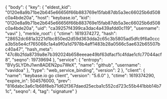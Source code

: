 {
  "body": {
    "key": {
      "eldest_kid": "0120e8a9b71be2b645e66656f66b883769e15fab87db5a3ec66025b6d508c0a4bde20a",
      "host": "keybase.io",
      "kid": "0120e8a9b71be2b645e66656f66b883769e15fab87db5a3ec66025b6d508c0a4bde20a",
      "uid": "ca39257f4399ca3dac4a439afdd0c119",
      "username": "vavi"
    },
    "merkle_root": {
      "ctime": 1619374272,
      "hash": "28652dc681a3221d1bc850ed2d59d363dda2c65c3b5805ad5dfc9f6a0ccca3b5b5e4cf765068c1a4a9f0a1d7978b4aff1483b28a0566c5ae632b65507bc40a47",
      "hash_meta": "47c8b2fda8739a8e7b392024b658eeeae49bf63dfacf1c4fdae1cfc77044acf8",
      "seqno": 19739694
    },
    "service": {
      "entropy": "BVySLYDhJ1wn8ADEN2pu7WeX",
      "name": "github",
      "username": "vavidoa"
    },
    "type": "web_service_binding",
    "version": 2
  },
  "client": {
    "name": "keybase.io go client",
    "version": "5.6.0"
  },
  "ctime": 1619374290,
  "expire_in": 504576000,
  "prev": "816dabc3a6c1b68f8eb71d62f367daed25ecba1c552cd723c55b441bbb14b71c",
  "seqno": 4,
  "tag": "signature"
}
